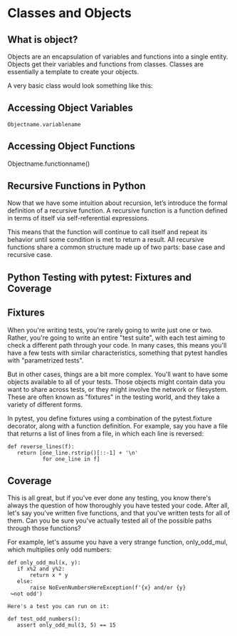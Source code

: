 # Classes and Objects

## What is object?

Objects are an encapsulation of variables and functions into a single entity. Objects get their variables and functions from classes. Classes are essentially a template to create your objects.


A very basic class would look something like this:





## Accessing Object Variables

```
Objectname.variablename
```

## Accessing Object Functions

Objectname.functionname()






## Recursive Functions in Python

Now that we have some intuition about recursion, let’s introduce the formal definition of a recursive function. A recursive function is a function defined in terms of itself via self-referential expressions.

This means that the function will continue to call itself and repeat its behavior until some condition is met to return a result. All recursive functions share a common structure made up of two parts: base case and recursive case.



## Python Testing with pytest: Fixtures and Coverage


## Fixtures

When you're writing tests, you're rarely going to write just one or two. Rather, you're going to write an entire "test suite", with each test aiming to check a different path through your code. In many cases, this means you'll have a few tests with similar characteristics, something that pytest handles with "parametrized tests".

But in other cases, things are a bit more complex. You'll want to have some objects available to all of your tests. Those objects might contain data you want to share across tests, or they might involve the network or filesystem. These are often known as "fixtures" in the testing world, and they take a variety of different forms.

In pytest, you define fixtures using a combination of the pytest.fixture decorator, along with a function definition. For example, say you have a file that returns a list of lines from a file, in which each line is reversed:


```
def reverse_lines(f):
   return [one_line.rstrip()[::-1] + '\n'
           for one_line in f]
```


## Coverage

This is all great, but if you've ever done any testing, you know there's always the question of how thoroughly you have tested your code. After all, let's say you've written five functions, and that you've written tests for all of them. Can you be sure you've actually tested all of the possible paths through those functions?

For example, let's assume you have a very strange function, only_odd_mul, which multiplies only odd numbers:

```
def only_odd_mul(x, y):
   if x%2 and y%2:
       return x * y
   else:
       raise NoEvenNumbersHereException(f'{x} and/or {y}
 ↪not odd')

Here's a test you can run on it:

def test_odd_numbers():
   assert only_odd_mul(3, 5) == 15
```